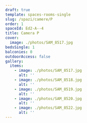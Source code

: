 ```yaml
---
draft: true
template: spaces-rooms-single
slug: /spazi/camere/P
order: 1
spaceId: Ed2-A--4
title: Camera P
cover:
  image: ./photos/SAM_8517.jpg
bedsSingle: 1
balconies: 0
outdoorAccess: false
gallery:
  items:
    - image: ./photos/SAM_8517.jpg
      alt: ''
    - image: ./photos/SAM_8518.jpg
      alt: ''
    - image: ./photos/SAM_8519.jpg
      alt: ''
    - image: ./photos/SAM_8520.jpg
      alt: ''
    - image: ./photos/SAM_8522.jpg
      alt: ''
---
```

